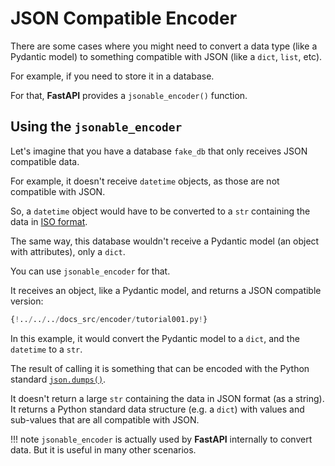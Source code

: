 # JSON Compatible Encoder

There are some cases where you might need to convert a data type (like a Pydantic model) to something compatible with JSON (like a `dict`, `list`, etc).

For example, if you need to store it in a database.

For that, **FastAPI** provides a `jsonable_encoder()` function.

## Using the `jsonable_encoder`

Let's imagine that you have a database `fake_db` that only receives JSON compatible data.

For example, it doesn't receive `datetime` objects, as those are not compatible with JSON.

So, a `datetime` object would have to be converted to a `str` containing the data in <a href="https://en.wikipedia.org/wiki/ISO_8601" class="external-link" target="_blank">ISO format</a>.

The same way, this database wouldn't receive a Pydantic model (an object with attributes), only a `dict`.

You can use `jsonable_encoder` for that.

It receives an object, like a Pydantic model, and returns a JSON compatible version:

```Python hl_lines="5  22"
{!../../../docs_src/encoder/tutorial001.py!}
```

In this example, it would convert the Pydantic model to a `dict`, and the `datetime` to a `str`.

The result of calling it is something that can be encoded with the Python standard <a href="https://docs.python.org/3/library/json.html#json.dumps" class="external-link" target="_blank">`json.dumps()`</a>.

It doesn't return a large `str` containing the data in JSON format (as a string). It returns a Python standard data structure (e.g. a `dict`) with values and sub-values that are all compatible with JSON.

!!! note
    `jsonable_encoder` is actually used by **FastAPI** internally to convert data. But it is useful in many other scenarios.
